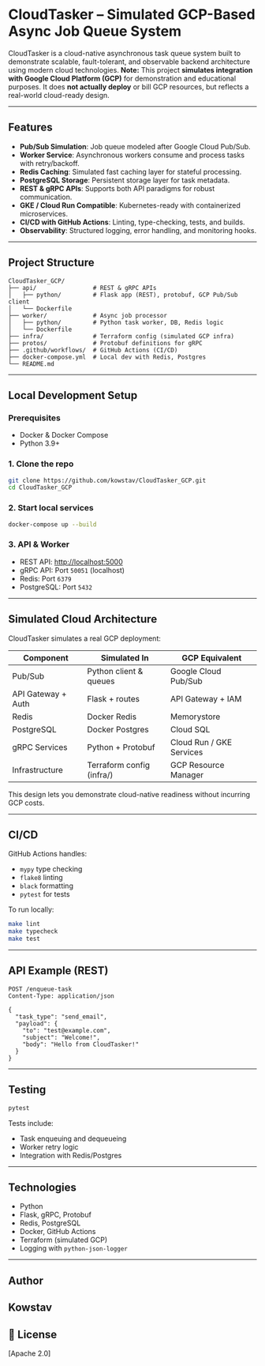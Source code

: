 # CloudTasker – Simulated GCP-Based Async Job Queue System

CloudTasker is a cloud-native asynchronous task queue system built to demonstrate scalable, fault-tolerant, and observable backend architecture using modern cloud technologies.
**Note:** This project **simulates integration with Google Cloud Platform (GCP)** for demonstration and educational purposes. It does **not actually deploy** or bill GCP resources, but reflects a real-world cloud-ready design.

---

## Features

*  **Pub/Sub Simulation**: Job queue modeled after Google Cloud Pub/Sub.
*  **Worker Service**: Asynchronous workers consume and process tasks with retry/backoff.
*  **Redis Caching**: Simulated fast caching layer for stateful processing.
*  **PostgreSQL Storage**: Persistent storage layer for task metadata.
*  **REST & gRPC APIs**: Supports both API paradigms for robust communication.
*  **GKE / Cloud Run Compatible**: Kubernetes-ready with containerized microservices.
*  **CI/CD with GitHub Actions**: Linting, type-checking, tests, and builds.
*  **Observability**: Structured logging, error handling, and monitoring hooks.

---

## Project Structure

```
CloudTasker_GCP/
├── api/                # REST & gRPC APIs
│   ├── python/         # Flask app (REST), protobuf, GCP Pub/Sub client
│   └── Dockerfile
├── worker/             # Async job processor
│   ├── python/         # Python task worker, DB, Redis logic
│   └── Dockerfile
├── infra/              # Terraform config (simulated GCP infra)
├── protos/             # Protobuf definitions for gRPC
├── .github/workflows/  # GitHub Actions (CI/CD)
├── docker-compose.yml  # Local dev with Redis, Postgres
└── README.md
```

---

## Local Development Setup

### Prerequisites

* Docker & Docker Compose
* Python 3.9+

### 1. Clone the repo

```bash
git clone https://github.com/kowstav/CloudTasker_GCP.git
cd CloudTasker_GCP
```

### 2. Start local services

```bash
docker-compose up --build
```

### 3. API & Worker

* REST API: [http://localhost:5000](5000)
* gRPC API: Port `50051` (localhost)
* Redis: Port `6379`
* PostgreSQL: Port `5432`

---

## Simulated Cloud Architecture

CloudTasker simulates a real GCP deployment:

| Component          | Simulated In              | GCP Equivalent           |
| ------------------ | ------------------------- | ------------------------ |
| Pub/Sub            | Python client & queues    | Google Cloud Pub/Sub     |
| API Gateway + Auth | Flask + routes            | API Gateway + IAM        |
| Redis              | Docker Redis              | Memorystore              |
| PostgreSQL         | Docker Postgres           | Cloud SQL                |
| gRPC Services      | Python + Protobuf         | Cloud Run / GKE Services |
| Infrastructure     | Terraform config (infra/) | GCP Resource Manager     |

This design lets you demonstrate cloud-native readiness without incurring GCP costs.

---

## CI/CD

GitHub Actions handles:

* `mypy` type checking
* `flake8` linting
* `black` formatting
* `pytest` for tests

To run locally:

```bash
make lint
make typecheck
make test
```

---

## API Example (REST)

```http
POST /enqueue-task
Content-Type: application/json

{
  "task_type": "send_email",
  "payload": {
    "to": "test@example.com",
    "subject": "Welcome!",
    "body": "Hello from CloudTasker!"
  }
}
```

---

## Testing

```bash
pytest
```

Tests include:

* Task enqueuing and dequeueing
* Worker retry logic
* Integration with Redis/Postgres

---

## Technologies

* Python
* Flask, gRPC, Protobuf
* Redis, PostgreSQL
* Docker, GitHub Actions
* Terraform (simulated GCP)
* Logging with `python-json-logger`

---

## Author

**Kowstav**
---

## 📄 License

[Apache 2.0]
